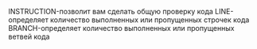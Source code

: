 INSTRUCTION-позволит вам сделать общую проверку кода
LINE-определяет количество выполненных или пропущенных строчек кода
BRANCH-определяет количество выполненных или пропущенных ветвей кода
